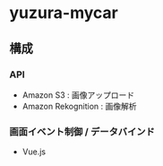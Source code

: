 # yuzura-mycar

## 構成

### API

- Amazon S3 : 画像アップロード
- Amazon Rekognition : 画像解析

### 画面イベント制御 / データバインド

- Vue.js

